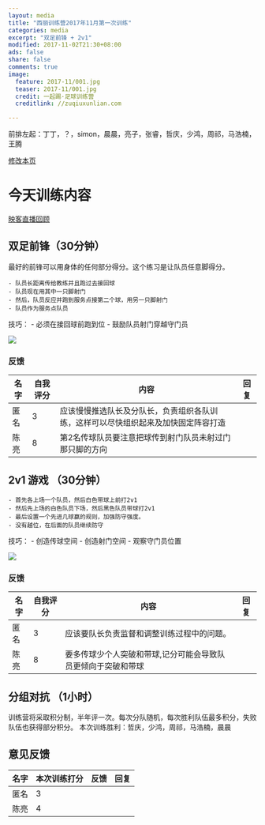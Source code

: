 ```yaml
---
layout: media
title: "西丽训练营2017年11月第一次训练"
categories: media
excerpt: "双足前锋 + 2v1"
modified: 2017-11-02T21:30+08:00
ads: false
share: false
comments: true
image:
  feature: 2017-11/001.jpg
  teaser: 2017-11/001.jpg
  credit: 一起踢·足球训练营
  creditlink: //zuqiuxunlian.com

---
```

前排左起：丁丁，？，simon，晨晨，亮子，张睿，哲庆，少鸿，周祁，马浩楠，王腾


<a href="https://github.com/zuqiuxunlian/zuqiuxunlian/edit/gh-pages/_posts/media/2017-11-02-training-20171102.md" class="btn-info">修改本页</a>

# 今天训练内容
<a href="https://mlive7.inke.cn/share/live.html?uid=56096085&liveid=1509624713967976&ctime=1509624713&share_uid=56096085&share_time=1509636201&share_from=" class="btn-success">映客直播回顾</a>

## 双足前锋（30分钟）

最好的前锋可以用身体的任何部分得分。这个练习是让队员任意脚得分。

	- 队员长距离传给教练并且跑过去接回球
	- 队员现在用其中一只脚射门
	- 然后，队员反应并跑到服务点接第二个球，用另一只脚射门
	- 队员作为服务点队员

技巧：
	- 必须在接回球前跑到位
    - 鼓励队员射门穿越守门员

![]({{site.url}}/images/2017-11/002.png)

### 反馈

名字|自我评分|内容|回复
---|---|---|---
匿名|3|应该慢慢推选队长及分队长，负责组织各队训练，这样可以尽快组织起来及加快固定阵容打造|
陈亮|8|第2名传球队员要注意把球传到射门队员未射过门那只脚的方向|

## 2v1 游戏 （30分钟）

    - 首先各上场一个队员，然后白色带球上前打2v1
    - 然后先上场的白色队员下场，然后黑色队员带球打2v1
    - 最后设置一个先进几球赢的规则，加强防守强度。
    - 没有越位，在后面的队员继续防守

技巧：
    - 创造传球空间
    - 创造射门空间
    - 观察守门员位置

![]({{site.url}}/images/2017-11/003.png)

### 反馈

名字|自我评分|内容|回复
---|---|---|---
匿名|3|应该要队长负责监督和调整训练过程中的问题。|
陈亮|8|要多传球少个人突破和带球,记分可能会导致队员更倾向于突破和带球|

## 分组对抗 （1小时）
训练营将采取积分制，半年评一次。每次分队随机，每次胜利队伍最多积分，失败队伍也获得部分积分。
本次训练胜利：哲庆，少鸿，周祁，马浩楠，晨晨
## 意见反馈

名字|本次训练打分|反馈|回复|
---|---|---|---
匿名|3||
陈亮|4||

